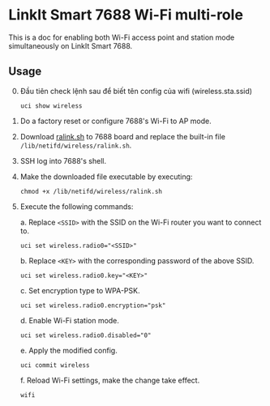 # LinkIt Smart 7688 Wi-Fi multi-role

This is a doc for enabling both Wi-Fi access point and station mode simultaneously on LinkIt Smart 7688.

## Usage

0. Đầu tiên check lệnh sau để biết tên config của wifi (wireless.sta.ssid)

    ```
    uci show wireless
    ```
    
1. Do a factory reset or configure 7688's Wi-Fi to AP mode.

2. Download [ralink.sh](https://raw.githubusercontent.com/changyuheng/linkit-smart-7688-wifi-multi-role/master/files/lib/netifd/wireless/ralink.sh) to 7688 board and replace the built-in file `/lib/netifd/wireless/ralink.sh`.

3. SSH log into 7688's shell.

4. Make the downloaded file executable by executing:

    ```
    chmod +x /lib/netifd/wireless/ralink.sh
    ```

5. Execute the following commands:

    a. Replace `<SSID>` with the SSID on the Wi-Fi router you want to connect to.

    ```
    uci set wireless.radio0="<SSID>"
    ```

    b. Replace `<KEY>` with the corresponding password of the above SSID.

    ```
    uci set wireless.radio0.key="<KEY>"
    ```

    c. Set encryption type to WPA-PSK.

    ```
    uci set wireless.radio0.encryption="psk"
    ```

    d. Enable Wi-Fi station mode.

    ```
    uci set wireless.radio0.disabled="0"
    ```

    e. Apply the modified config.

    ```
    uci commit wireless
    ```

    f. Reload Wi-Fi settings, make the change take effect.

    ```
    wifi
    ```
